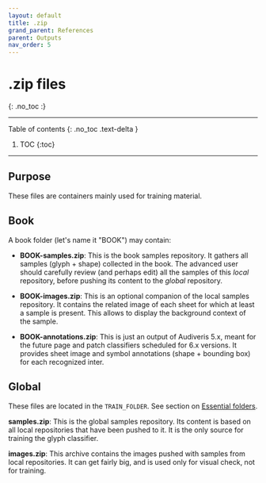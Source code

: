 ```yaml
---
layout: default
title: .zip
grand_parent: References
parent: Outputs
nav_order: 5
---
```

# .zip files
{: .no_toc :}

---
Table of contents
{: .no_toc .text-delta }

1. TOC
{:toc}
---

## Purpose
These files are containers mainly used for training material.

## Book

A book folder (let's name it "BOOK") may contain:

* **BOOK-samples.zip**:
This is the book samples repository.
It gathers all samples (glyph + shape) collected in the book.
The advanced user should carefully review (and perhaps edit) all the samples of this _local_
repository, before pushing its content to the _global_ repository.

* **BOOK-images.zip**:
This is an optional companion of the local samples repository.
It contains the related image of each sheet for which at least a sample is present.
This allows to display the background context of the sample.

* **BOOK-annotations.zip**:
This is just an output of Audiveris 5.x, meant for the future page and patch classifiers scheduled
for 6.x versions.
It provides sheet image and symbol annotations (shape + bounding box) for each recognized inter.

## Global

These files are located in the `TRAIN_FOLDER`.
See section on [Essential folders](../folders/essential.md).

**samples.zip**:
This is the global samples repository.
Its content is based on all local repositories that have been pushed to it.
It is the only source for training the glyph classifier.

**images.zip**:
This archive contains the images pushed with samples from local repositories.
It can get fairly big, and is used only for visual check, not for training.
